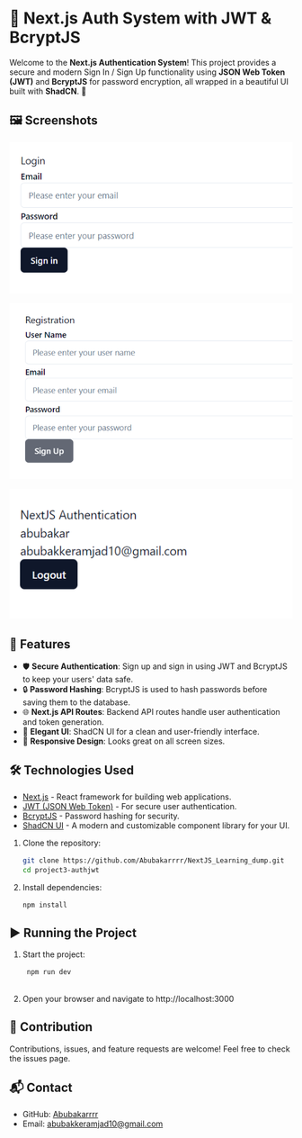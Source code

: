 # 🔐 Next.js Auth System with JWT & BcryptJS 

Welcome to the **Next.js Authentication System**! This project provides a secure and modern Sign In / Sign Up functionality using **JSON Web Token (JWT)** and **BcryptJS** for password encryption, all wrapped in a beautiful UI built with **ShadCN**. 🚀

## 🖼️ Screenshots

![image](https://github.com/Abubakarrrr/NextJS_Learning_dump/blob/main/project3-authjwt/jwtauth1.png)

![image](https://github.com/Abubakarrrr/NextJS_Learning_dump/blob/main/project3-authjwt/jwtauth2.png)

![image](https://github.com/Abubakarrrr/NextJS_Learning_dump/blob/main/project3-authjwt/jwtauth3.png)



## 🎯 Features

- 🛡️ **Secure Authentication**: Sign up and sign in using JWT and BcryptJS to keep your users' data safe.
- 🔒 **Password Hashing**: BcryptJS is used to hash passwords before saving them to the database.
- 🌐 **Next.js API Routes**: Backend API routes handle user authentication and token generation.
- 💅 **Elegant UI**: ShadCN UI for a clean and user-friendly interface.
- 📱 **Responsive Design**: Looks great on all screen sizes.


## 🛠️ Technologies Used

- [Next.js](https://nextjs.org/) - React framework for building web applications.
- [JWT (JSON Web Token)](https://jwt.io/) - For secure user authentication.
- [BcryptJS](https://www.npmjs.com/package/bcryptjs) - Password hashing for security.
- [ShadCN UI](https://shadcn.dev/) - A modern and customizable component library for your UI.


1. Clone the repository:

   ```bash
   git clone https://github.com/Abubakarrrr/NextJS_Learning_dump.git
   cd project3-authjwt
   
2. Install dependencies:
    ```bash
    npm install


## ▶️ Running the Project

1.   Start the project:
    
     ```bash
      npm run dev
       
3.   Open your browser and navigate to http://localhost:3000

## 🤝 Contribution
Contributions, issues, and feature requests are welcome! Feel free to check the issues page.

## 📬 Contact

- GitHub: [Abubakarrrr](https://github.com/Abubakarrrr)
- Email: [abubakkeramjad10@gmail.com](mailto:abubakkeramjad10@gmail.com)
